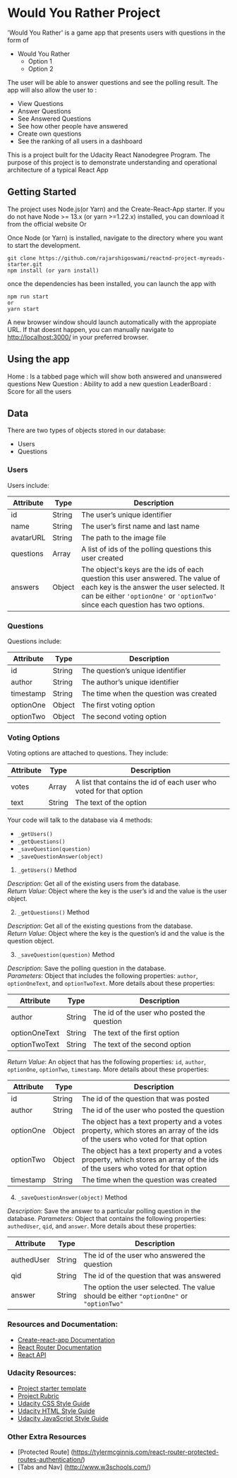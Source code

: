 # Would You Rather Project

'Would You Rather' is a game app that presents users with questions in the form of 

* Would You Rather
    * Option 1
    * Option 2

The user will be able to answer questions and see the polling result. 
The app will also allow the user to :

* View Questions
* Answer Questions
* See Answered Questions 
* See how other people have answered
* Create own questions
* See the ranking of all users in a dashboard 


This is a project built for the Udacity React Nanodegree Program. The purpose of this project is to demonstrate understanding and operational architecture of a typical React App

## Getting Started

The project uses Node.js(or Yarn) and the Create-React-App starter. If you do not have Node >= 13.x (or yarn >=1.22.x) installed, you can download it from the official website
Or

Once Node (or Yarn) is installed, navigate to the directory where you want to start the development.
```
git clone https://github.com/rajarshigoswami/reactnd-project-myreads-starter.git
npm install (or yarn install)

```

once the dependencies has been installed, you can launch the app with 

```
npm run start
or
yarn start

```
A new browser window should launch automatically with the appropiate URL. If that doesnt happen, you can manually navigate to 
[http://localhost:3000/](http://localhost:3000/) in your preferred browser.

## Using the app

Home : Is a tabbed page which will show both answered and unanswered questions
New Question : Ability to add a new question
LeaderBoard : Score for all the users


## Data

There are two types of objects stored in our database:

* Users
* Questions

### Users

Users include:

| Attribute    | Type             | Description           |
|-----------------|------------------|-------------------         |
| id                 | String           | The user’s unique identifier |
| name          | String           | The user’s first name  and last name     |
| avatarURL  | String           | The path to the image file |
| questions | Array | A list of ids of the polling questions this user created|
| answers      | Object         |  The object's keys are the ids of each question this user answered. The value of each key is the answer the user selected. It can be either `'optionOne'` or `'optionTwo'` since each question has two options.

### Questions

Questions include:

| Attribute | Type | Description |
|-----------------|------------------|-------------------|
| id                  | String | The question’s unique identifier |
| author        | String | The author’s unique identifier |
| timestamp | String | The time when the question was created|
| optionOne | Object | The first voting option|
| optionTwo | Object | The second voting option|

### Voting Options

Voting options are attached to questions. They include:

| Attribute | Type | Description |
|-----------------|------------------|-------------------|
| votes             | Array | A list that contains the id of each user who voted for that option|
| text                | String | The text of the option |

Your code will talk to the database via 4 methods:

* `_getUsers()`
* `_getQuestions()`
* `_saveQuestion(question)`
* `_saveQuestionAnswer(object)`

1) `_getUsers()` Method

*Description*: Get all of the existing users from the database.  
*Return Value*: Object where the key is the user’s id and the value is the user object.

2) `_getQuestions()` Method

*Description*: Get all of the existing questions from the database.  
*Return Value*: Object where the key is the question’s id and the value is the question object.

3) `_saveQuestion(question)` Method

*Description*: Save the polling question in the database.  
*Parameters*:  Object that includes the following properties: `author`, `optionOneText`, and `optionTwoText`. More details about these properties:

| Attribute | Type | Description |
|-----------------|------------------|-------------------|
| author | String | The id of the user who posted the question|
| optionOneText| String | The text of the first option |
| optionTwoText | String | The text of the second option |

*Return Value*:  An object that has the following properties: `id`, `author`, `optionOne`, `optionTwo`, `timestamp`. More details about these properties:

| Attribute | Type | Description |
|-----------------|------------------|-------------------|
| id | String | The id of the question that was posted|
| author | String | The id of the user who posted the question|
| optionOne | Object | The object has a text property and a votes property, which stores an array of the ids of the users who voted for that option|
| optionTwo | Object | The object has a text property and a votes property, which stores an array of the ids of the users who voted for that option|
|timestamp|String | The time when the question was created|

4) `_saveQuestionAnswer(object)` Method

*Description*: Save the answer to a particular polling question in the database.
*Parameters*: Object that contains the following properties: `authedUser`, `qid`, and `answer`. More details about these properties:

| Attribute | Type | Description |
|-----------------|------------------|-------------------|
| authedUser | String | The id of the user who answered the question|
| qid | String | The id of the question that was answered|
| answer | String | The option the user selected. The value should be either `"optionOne"` or `"optionTwo"`|

### Resources and Documentation:

- [Create-react-app Documentation](https://github.com/facebook/create-react-app)
- [React Router Documentation](https://github.com/ReactTraining/react-router/tree/v3/docs)
- [React API](https://reactjs.org/docs/react-api.html)

### Udacity Resources:

- [Project starter template](https://github.com/udacity/reactnd-project-myreads-starter)
- [Project Rubric](https://review.udacity.com/#!/rubrics/918/view)
- [Udacity CSS Style Guide](http://udacity.github.io/frontend-nanodegree-styleguide/css.html)
- [Udacity HTML Style Guide](http://udacity.github.io/frontend-nanodegree-styleguide/index.html)
- [Udacity JavaScript Style Guide](http://udacity.github.io/frontend-nanodegree-styleguide/javascript.html)

### Other Extra Resources
 - [Protected Route] (https://tylermcginnis.com/react-router-protected-routes-authentication/)
 - [Tabs and Nav] (http://www.w3schools.com/)
